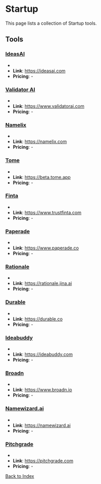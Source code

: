 # Startup

This page lists a collection of Startup tools.

## Tools

### [IdeasAI](https://ideasai.com)
-
- **Link**: https://ideasai.com
- **Pricing**: -

### [Validator AI](https://www.validatorai.com)
-
- **Link**: https://www.validatorai.com
- **Pricing**: -

### [Namelix](https://namelix.com)
-
- **Link**: https://namelix.com
- **Pricing**: -

### [Tome](https://beta.tome.app)
-
- **Link**: https://beta.tome.app
- **Pricing**: -

### [Finta](https://www.trustfinta.com)
-
- **Link**: https://www.trustfinta.com
- **Pricing**: -

### [Paperade](https://www.paperade.co)
-
- **Link**: https://www.paperade.co
- **Pricing**: -

### [Rationale](https://rationale.jina.ai)
-
- **Link**: https://rationale.jina.ai
- **Pricing**: -

### [Durable](https://durable.co)
-
- **Link**: https://durable.co
- **Pricing**: -

### [Ideabuddy](https://ideabuddy.com)
-
- **Link**: https://ideabuddy.com
- **Pricing**: -

### [Broadn](https://www.broadn.io)
-
- **Link**: https://www.broadn.io
- **Pricing**: -

### [Namewizard.ai](https://namewizard.ai)
-
- **Link**: https://namewizard.ai
- **Pricing**: -

### [Pitchgrade](https://pitchgrade.com)
-
- **Link**: https://pitchgrade.com
- **Pricing**: -


[Back to Index](./README.MD)